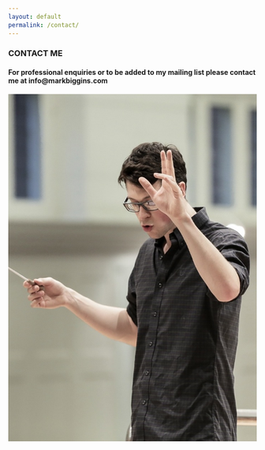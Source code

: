 ```yaml
---
layout: default
permalink: /contact/
---
```

<div class="jumbotron">
<h3>CONTACT ME</h3>
<h4>For professional enquiries or to be added to my mailing list please contact me at <b>info@markbiggins.com</b></h4>
</div>
<img src="/images/media/20tallcropped.jpg" class="img-responsive img-rounded" alt="Mark Biggins"/>

